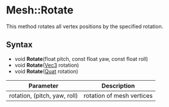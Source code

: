 # Mesh::Rotate

This method rotates all vertex positions by the specified rotation.

## Syntax 

- void **Rotate**(float pitch, const float yaw, const float roll)
- void **Rotate**([Vec3](Vec3.md) rotation)
- void **Rotate**([Quat](Quat.md) rotation)

| Parameter | Description |
|---|---|
| rotation, (pitch, yaw, roll) | rotation of mesh vertices |
